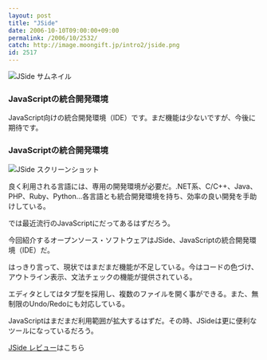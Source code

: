 ```yaml
---
layout: post
title: "JSide"
date: 2006-10-10T09:00:00+09:00
permalink: /2006/10/2532/
catch: http://image.moongift.jp/intro2/jside.png
id: 2517
---
```

 ![JSide サムネイル](http://image.moongift.jp/intro2/jside.t.png "JSide サムネイル")
  

### JavaScriptの統合開発環境
  
JavaScript向けの統合開発環境（IDE）です。まだ機能は少ないですが、今後に期待です。  
<!--more-->  

### JavaScriptの統合開発環境
  

![JSide スクリーンショット](http://image.moongift.jp/intro2/jside.png "JSide スクリーンショット")

  

良く利用される言語には、専用の開発環境が必要だ。.NET系、C/C++、Java、PHP、Ruby、Python…各言語とも統合開発環境を持ち、効率の良い開発を手助けしている。

  

では最近流行のJavaScriptにだってあるはずだろう。

  

今回紹介するオープンソース・ソフトウェアはJSide、JavaScriptの統合開発環境（IDE）だ。

  

はっきり言って、現状ではまだまだ機能が不足している。今はコードの色づけ、アウトライン表示、文法チェックの機能が提供されている。

  

エディタとしてはタブ型を採用し、複数のファイルを開く事ができる。また、無制限のUndo/Redoにも対応している。

  

JavaScriptはまだまだ利用範囲が拡大するはずだ。その時、JSideは更に便利なツールになっているだろう。

  

[JSide レビュー](http://oss.moongift.jp/review/i-2533.html)はこちら

